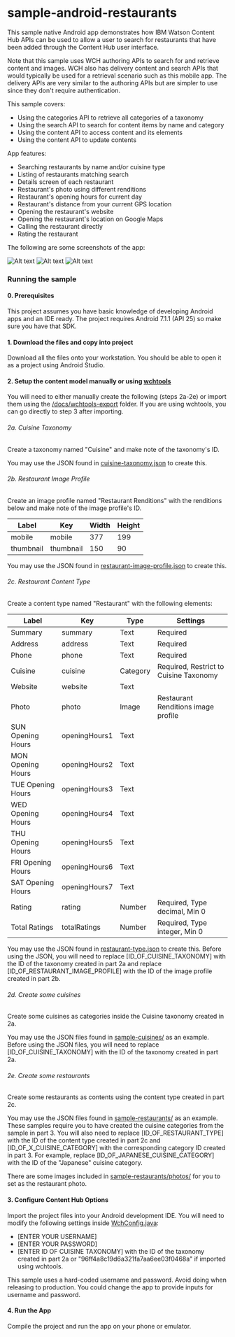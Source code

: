 # sample-android-restaurants
This sample native Android app demonstrates how IBM Watson Content Hub APIs can be used to allow a user to search for restaurants that have been added through the Content Hub user interface.

Note that this sample uses WCH authoring APIs to search for and retrieve content and images. WCH also has delivery content and search APIs that would typically be used for a retrieval scenario such as this mobile app. The delivery APIs are very similar to the authoring APIs but are simpler to use since they don't require authentication.

This sample covers:
* Using the categories API to retrieve all categories of a taxonomy
* Using the search API to search for content items by name and category
* Using the content API to access content and its elements
* Using the content API to update contents

App features:
* Searching restaurants by name and/or cuisine type
* Listing of restaurants matching search
* Details screen of each restaurant
* Restaurant's photo using different renditions
* Restaurant's opening hours for current day
* Restaurant's distance from your current GPS location
* Opening the restaurant's website
* Opening the restaurant's location on Google Maps
* Calling the restaurant directly
* Rating the restaurant

The following are some screenshots of the app:

![Alt text](/docs/screenshot-search.png?raw=true "Search")
![Alt text](/docs/screenshot-list.png?raw=true "Restaurants listing")
![Alt text](/docs/screenshot-restaurant.png?raw=true "Restaurant details")

### Running the sample

#### 0. Prerequisites

This project assumes you have basic knowledge of developing Android apps and an IDE ready. The project requires Android 7.1.1 (API 25) so make sure you have that SDK.

#### 1. Download the files and copy into project

Download all the files onto your workstation. You should be able to open it as a project using Android Studio.

#### 2. Setup the content model manually or using [wchtools](https://github.com/ibm-wch/wchtools-cli/releases)

You will need to either manually create the following (steps 2a-2e) or import them using the [/docs/wchtools-export](wchtools-export/) folder. If you are using wchtools, you can go directly to step 3 after importing.

###### 2a. Cuisine Taxonomy

Create a taxonomy named "Cuisine" and make note of the taxonomy's ID.

You may use the JSON found in [cuisine-taxonomy.json](/docs/manual-export/cuisine-taxonomy.json) to create this.

###### 2b. Restaurant Image Profile

Create an image profile named "Restaurant Renditions" with the renditions below and make note of the image profile's ID.

| Label | Key | Width | Height |
| --- | --- | --- | --- |
| mobile | mobile | 377 | 199 |
| thumbnail | thumbnail | 150 | 90 |

You may use the JSON found in [restaurant-image-profile.json](/docs/manual-export/restaurant-image-profile.json) to create this.

###### 2c. Restaurant Content Type

Create a content type named "Restaurant" with the following elements:

| Label | Key | Type | Settings |
| --- | --- | --- | --- |
| Summary | summary | Text | Required |
| Address | address | Text | Required |
| Phone | phone | Text | Required |
| Cuisine | cuisine | Category | Required, Restrict to Cuisine Taxonomy |
| Website | website | Text |  |
| Photo | photo | Image | Restaurant Renditions image profile |
| SUN Opening Hours | openingHours1 | Text |  |
| MON Opening Hours | openingHours2 | Text |  |
| TUE Opening Hours | openingHours3 | Text |  |
| WED Opening Hours | openingHours4 | Text |  |
| THU Opening Hours | openingHours5 | Text |  |
| FRI Opening Hours | openingHours6 | Text |  |
| SAT Opening Hours | openingHours7 | Text |  |
| Rating | rating | Number | Required, Type decimal, Min 0  |
| Total Ratings | totalRatings | Number | Required, Type integer, Min 0  |

You may use the JSON found in [restaurant-type.json](/docs/manual-export/restaurant-type.json) to create this. Before using the JSON, you will need to replace [ID_OF_CUISINE_TAXONOMY] with the ID of the taxonomy created in part 2a and replace [ID_OF_RESTAURANT_IMAGE_PROFILE] with the ID of the image profile created in part 2b.

###### 2d. Create some cuisines

Create some cuisines as categories inside the Cuisine taxonomy created in 2a.

You may use the JSON files found in [sample-cuisines/](/docs/manual-export/sample-cuisines) as an example. Before using the JSON files, you will need to replace [ID_OF_CUISINE_TAXONOMY] with the ID of the taxonomy created in part 2a.

###### 2e. Create some restaurants

Create some restaurants as contents using the content type created in part 2c.

You may use the JSON files found in [sample-restaurants/](/docs/manual-export/sample-restaurants) as an example. These samples require you to have created the cuisine categories from the sample in part 3. You will also need to replace [ID_OF_RESTAURANT_TYPE] with the ID of the content type created in part 2c and [ID_OF_X_CUISINE_CATEGORY] with the corresponding category ID created in part 3. For example, replace [ID_OF_JAPANESE_CUISINE_CATEGORY] with the ID of the "Japanese" cuisine category.

There are some images included in [sample-restaurants/photos/](/docs/manual-export/sample-restaurants/photos) for you to set as the restaurant photo.

#### 3. Configure Content Hub Options

Import the project files into your Android development IDE. You will need to modify the following settings inside  [WchConfig.java](/src/main/java/com/ibm/wch/restaurants/WchConfig.java):

* [ENTER YOUR USERNAME]
* [ENTER YOUR PASSWORD]
* [ENTER ID OF CUISINE TAXONOMY] with the ID of the taxonomy created in part 2a or "96ff4a8c19d6a321fa7aa6ee03f0468a" if imported using wchtools.

This sample uses a hard-coded username and password. Avoid doing when releasing to production. You could change the app to provide inputs for username and password.

#### 4. Run the App

Compile the project and run the app on your phone or emulator.
